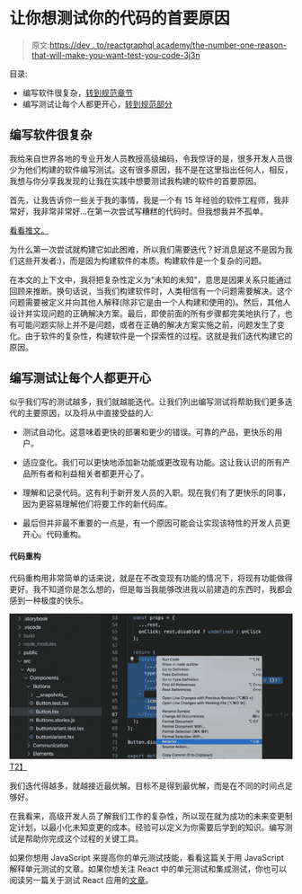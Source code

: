 # 让你想测试你的代码的首要原因

> 原文:[https://dev . to/reactgraphql academy/the-number-one-reason-that-will-make-you-want-test-you-code-3j3n](https://dev.to/reactgraphqlacademy/the-number-one-reason-that-will-make-you-want-to-test-your-code-3j3n)

目录:

*   编写软件很复杂，[转到规范章节](https://www.reactgraphql.academy/blog/the-number-one-reason-that-will-make-you-want-to-test-your-code#writing_software_is_complex)
*   编写测试让每个人都更开心，[转到规范部分](https://www.reactgraphql.academy/blog/the-number-one-reason-that-will-make-you-want-to-test-your-code#writing_tests_makes_everyone_happier)

## [](#writing-software-is-complex)编写软件很复杂

我给来自世界各地的专业开发人员教授高级编码，令我惊讶的是，很多开发人员很少为他们构建的软件编写测试。这有很多原因，我不是在这里指出任何人，相反，我想与你分享我发现的让我在实践中想要测试我构建的软件的首要原因。

首先，让我告诉你一些关于我的事情，我是一个有 15 年经验的软件工程师，我非常好，我非常非常好…在第一次尝试写糟糕的代码时。但我想我并不孤单。

[看看推文。](https://twitter.com/user/status/314785735171518464)

为什么第一次尝试就构建它如此困难，所以我们需要迭代？好消息是这不是因为我们这些开发者:)，而是因为构建软件的本质。构建软件是一个复杂的问题。

在本文的上下文中，我将把复杂性定义为“未知的未知”，意思是因果关系只能通过回顾来推断。换句话说，当我们构建软件时，人类相信有一个问题需要解决。这个问题需要被定义并向其他人解释(除非它是由一个人构建和使用的)。然后，其他人设计并实现问题的正确解决方案。最后，即使前面的所有步骤都完美地执行了，也有可能问题实际上并不是问题，或者在正确的解决方案实施之前，问题发生了变化。由于软件的复杂性，构建软件是一个探索性的过程。这就是我们迭代构建它的原因。

## 编写测试让每个人都更开心

似乎我们写的测试越多，我们就越能迭代。让我们列出编写测试将帮助我们更多迭代的主要原因，以及将从中直接受益的人:

*   测试自动化。这意味着更快的部署和更少的错误。可靠的产品，更快乐的用户。

*   适应变化。我们可以更快地添加新功能或更改现有功能。这让我认识的所有产品所有者和利益相关者都更开心了。

*   理解和记录代码。这有利于新开发人员的入职。现在我们有了更快乐的同事，因为更容易理解他们将要工作的新代码库。

*   最后但并非最不重要的一点是，有一个原因可能会让实现该特性的开发人员更开心。代码重构。

#### [](#code-refactoring)代码重构

代码重构用非常简单的话来说，就是在不改变现有功能的情况下，将现有功能做得更好。我不知道你是怎么想的，但是每当我能够改进我以前建造的东西时，我都会感到一种极度的快乐。

[![](img/e8481cd509c942e193c503679a3d0b73.png)T2】](https://res.cloudinary.com/practicaldev/image/fetch/s--8ar1DD5O--/c_limit%2Cf_auto%2Cfl_progressive%2Cq_auto%2Cw_880/https://www.reactgraphql.academy/static/479230aec6c106afabf8400502bda72ddeb60515-717x368-8392bcc953f6b2fd8495bf7ab6c37655.png)

我们迭代得越多，就越接近最优解。目标不是得到最优解，而是在不同的时间点足够好。

在我看来，高级开发人员了解我们工作的复杂性，所以现在就为成功的未来变更制定计划，以最小化未知变更的成本。经验可以定义为你需要后学到的知识。编写测试是帮助你完成这个过程的关键工具。

如果你想用 JavaScript 来提高你的单元测试技能，看看这篇关于用 JavaScript 解释单元测试的文章。如果你想关注 React 中的单元测试和集成测试，你也可以阅读另一篇关于测试 React 应用的[文章](https://www.reactgraphql.academy/react/testing-react-applications/)。